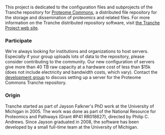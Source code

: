 This project is dedicated to the configuration files and subprojects of the Tranche repository for [Proteome Commons](https://proteomecommons.org/tranche), a distributed file repository for the storage and dissemination of proteomics and related files. For more information on the Tranche distributed repository software, visit [the Tranche Project web site](https://trancheproject.org).

### Participate ###
We're always looking for institutions and organizations to host servers. Especially if your group uploads lots of data to the repository, please consider contributing to the community. Our new configuration of servers give more than 40 TB raw capacity at a hardware cost of less than $15k (does not include electricity and bandwidth costs, which vary). Contact the [development group](http://groups.google.com/group/proteomecommons-tranche-dev) to discuss setting up a server for the Proteome Commons Tranche repository.

### Origin ###
Tranche started as part of Jayson Falkner's PhD work at the University of Michigan in 2005. The work was done as part of the National Resource for Proteomics and Pathways (Grant #P41 RR018627), directed by Philip C. Andrews. Since Jayson graduated in 2008, the software has been developed by a small full-time team at the University of Michigan.